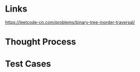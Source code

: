 # Links
https://leetcode-cn.com/problems/binary-tree-inorder-traversal/

# Thought Process

# Test Cases

